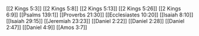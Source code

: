 [[2 Kings 5:3]]
[[2 Kings 5:8]]
[[2 Kings 5:13]]
[[2 Kings 5:26]]
[[2 Kings 6:9]]
[[Psalms 139:1]]
[[Proverbs 21:30]]
[[Ecclesiastes 10:20]]
[[Isaiah 8:10]]
[[Isaiah 29:15]]
[[Jeremiah 23:23]]
[[Daniel 2:22]]
[[Daniel 2:28]]
[[Daniel 2:47]]
[[Daniel 4:9]]
[[Amos 3:7]]
